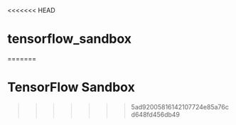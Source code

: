 <<<<<<< HEAD
# tensorflow_sandbox
=======
# TensorFlow Sandbox
>>>>>>> 5ad92005816142107724e85a76cd648fd456db49
